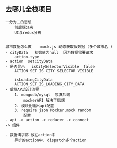 ## 去哪儿全栈项目
    一分为二的思想
        前后端分离
        UI与redux分离

        
    城市数据怎么做    mock.js 动态获取假数据 (多个城市名 )
    - cityData   初始值为null  因为数据需要请求
        action-type
    - action  setCityData
    - 是否显示   isCitySelectorVisible  false
        ACTION_SET_IS_CITY_SELECTOR_VISIBLE

        isLoadingCityData
        ACTION_SET_IS_LOADING_CITY_DATA
    - 后端API设计流程
        1. mongodb/mysql  写真后端
            mockerAPI 解决了后端
        2. 模块化输出api配置
        3. require json Mocker.mock random
            配置
    - api -> action -> reducer -> connect 
    -> 组件

    - 数据请求都 放在action中
        异步的action中, dispatch多个action

    